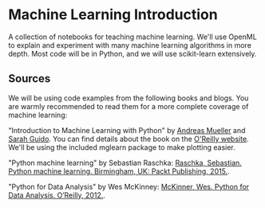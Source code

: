 # Machine Learning Introduction

A collection of notebooks for teaching machine learning. We'll use OpenML to explain and experiment with many machine learning algorithms in more depth. Most code will be in Python, and we will use scikit-learn extensively.


## Sources
We will be using code examples from the following books and blogs. You are warmly recommended to read them for a more complete coverage of machine learning:

"Introduction to Machine Learning with Python" by [Andreas Mueller](http://amueller.io) and [Sarah Guido](https://twitter.com/sarah_guido). You can find details about the book on the [O'Reilly website](http://shop.oreilly.com/product/0636920030515.do>). We'll be using the included mglearn package to make plotting easier.

"Python machine learning" by Sebastian Raschka:
[Raschka, Sebastian. Python machine learning. Birmingham, UK: Packt Publishing, 2015.](https://www.amazon.com/Python-Machine-Learning-Sebastian-Raschka/dp/1783555130/ref=sr_1_1?ie=UTF8&qid=1472342570&sr=8-1&keywords=sebastian+raschka).

"Python for Data Analysis" by Wes McKinney:
[McKinner, Wes. Python for Data Analysis. O’Reilly, 2012.](http://shop.oreilly.com/product/0636920023784.do).